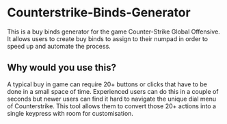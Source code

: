 # Counterstrike-Binds-Generator
This is a buy binds generator for the game Counter-Strike Global Offensive. It allows users to create buy binds to assign to their numpad in order to speed up and automate the process.

## Why would you use this?
A typical buy in game can require 20+ buttons or clicks that have to be done in a small space of time. Experienced users can do this in a couple of seconds but newer users can find it hard to navigate the unique dial menu of Counterstrike. This tool allows them to convert those 20+ actions into a single keypress with room for customisation.
